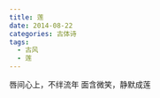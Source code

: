 ```yaml
---
title: 莲
date: 2014-08-22
categories: 古体诗
tags:
  - 古风
  - 莲
---
```


唇间心上，不绊流年<!--more-->
面含微笑，静默成莲